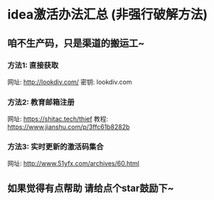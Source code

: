 # idea激活办法汇总 (非强行破解方法)
## 咱不生产码，只是渠道的搬运工~
### 方法1: 直接获取
网址:  http://lookdiv.com/
密钥:  lookdiv.com

### 方法2: 教育邮箱注册
网址:  https://shitac.tech/thief
教程:  https://www.jianshu.com/p/3ffc61b8282b 

### 方法3: 实时更新的激活码集合
网址:  http://www.51yfx.com/archives/60.html  



## 如果觉得有点帮助 请给点个star鼓励下~
